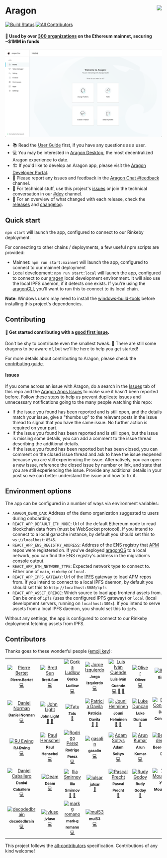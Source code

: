 # Aragon <img align="right" src="https://github.com/aragon/design/blob/master/readme-logo.png" height="80px" />

[![Build Status](https://travis-ci.org/aragon/aragon.svg?branch=master)](https://travis-ci.org/aragon/aragon)
[![All Contributors](https://img.shields.io/badge/all_contributors-32-orange.svg?style=flat-square)](#contributors)

#### :rocket: Used by over [300 organizations](https://daolist.io/) on the Ethereum mainnet, securing ~$1MM in funds

<img src=".github/screenshot.png" />

- 📚 Read the [User Guide](https://wiki.aragon.org/tutorials/Aragon_User_Guide/) first, if you have any questions as a user.
- 💻 You may be interested in [Aragon Desktop](https://github.com/aragon/aragon-desktop/), the most decentralized Aragon experience to date.
- 🏗 If you'd like to develop an Aragon app, please visit the [Aragon Developer Portal](https://hack.aragon.org).
- 📝 Please report any issues and feedback in the [Aragon Chat #feedback](https://aragon.chat/channel/feedback) channel.
- 🔧 For technical stuff, use this project's [issues](http://github.com/aragon/aragon/issues) or join the technical conversation in our [#dev](https://aragon.chat/channel/dev) channel.
- 🚢 For an overview of what changed with each release, check the [releases](https://github.com/aragon/aragon/releases) and [changelog](https://github.com/aragon/aragon/blob/master/changelog.md).

## Quick start

`npm start` will launch the app, configured to connect to our Rinkeby deployment.

For connecting to other chains / deployments, a few useful npm scripts are provided:

- Mainnet: `npm run start:mainnet` will launch the app, configured to connect to our mainnet deployment
- Local development: `npm run start:local` will launch the app, configured to connect to our [aragen](https://github.com/aragon/aragen) local development environment. It will also use the local IPFS daemon, if it detects one exists. If you're using the [aragonCLI](http://github.com/aragon/aragon-cli), you'll want to run this to connect to its local chain.

**Note**: Windows users may need to install the [windows-build-tools](https://www.npmjs.com/package/windows-build-tools) before installing this project's dependencies.

## Contributing

#### 👋 Get started contributing with a [good first issue](https://github.com/aragon/aragon/issues?q=is%3Aissue+is%3Aopen+label%3A%22good+first+issue%22).

Don't be shy to contribute even the smallest tweak. 🐲 There are still some dragons to be aware of, but we'll be here to help you get started!

For more details about contributing to Aragon, please check the [contributing guide](./CONTRIBUTING.md).

#### Issues

If you come across an issue with Aragon, do a search in the [Issues](https://github.com/aragon/aragon/issues?utf8=%E2%9C%93&q=is%3Aissue) tab of this repo and the [Aragon Apps Issues](https://github.com/aragon/aragon-apps/issues?utf8=%E2%9C%93&q=is%3Aissue) to make sure it hasn't been reported before. Follow these steps to help us prevent duplicate issues and unnecessary notifications going to the many people watching this repo:

- If the issue you found has been reported and is still open, and the details match your issue, give a "thumbs up" to the relevant posts in the issue thread to signal that you have the same issue. No further action is required on your part.
- If the issue you found has been reported and is still open, but the issue is missing some details, you can add a comment to the issue thread describing the additional details.
- If the issue you found has been reported but has been closed, you can comment on the closed issue thread and ask to have the issue reopened because you are still experiencing the issue. Alternatively, you can open a new issue, reference the closed issue by number or link, and state that you are still experiencing the issue. Provide any additional details in your post so we can better understand the issue and how to fix it.

## Environment options

The app can be configured in a number of ways via environment variables:

- `ARAGON_DEMO_DAO`: Address of the demo organization suggested to users during onboarding
- `REACT_APP_DEFAULT_ETH_NODE`: Url of the default Ethereum node to read blockchain data from (must be WebSocket protocol). If you intend to connect to a local ganache instance, by default you should set this to `ws://localhost:8545`.
- `REACT_APP_ENS_REGISTRY_ADDRESS`: Address of the ENS registry that [APM](https://hack.aragon.org/docs/apm.html) repos were registered on. If you've deployed [aragonOS](https://github.com/aragon/aragonOS) to a local network, you can find the ENS registry's address in the migration's console output.
- `REACT_APP_ETH_NETWORK_TYPE`: Expected network type to connect to. Either one of `main`, `rinkeby` or `local`.
- `REACT_APP_IPFS_GATEWAY`: Url of the [IPFS](https://ipfs.io) gateway to load APM repos from. If you intend to connect to a local IPFS daemon, by default you should set this to `http://localhost:8080/ipfs`
- `REACT_APP_ASSET_BRIDGE`: Which source to load app frontend assets from. Can be one of `ipfs` (uses the configured IPFS gateway) or `local` (local development servers, running on `localhost:300x`). If you intend to serve assets from a local IPFS daemon, you should set this to `ipfs`.

Without any settings, the app is configured to connect to our Rinkeby deployment fetching assets from IPFS.

## Contributors

Thanks goes to these wonderful people ([emoji key](https://allcontributors.org/docs/en/emoji-key)):

<!-- ALL-CONTRIBUTORS-LIST:START - Do not remove or modify this section -->
<!-- prettier-ignore -->
<table><tr><td align="center"><a href="https://pierre.world/"><img src="https://avatars2.githubusercontent.com/u/36158?v=4" width="75px;" alt="Pierre Bertet"/><br /><sub><b>Pierre Bertet</b></sub></a><br /><a href="https://github.com/aragon/aragon/commits?author=bpierre" title="Code">💻</a></td><td align="center"><a href="http://キタ.moe"><img src="https://avatars2.githubusercontent.com/u/4166642?v=4" width="75px;" alt="Brett Sun"/><br /><sub><b>Brett Sun</b></sub></a><br /><a href="https://github.com/aragon/aragon/commits?author=sohkai" title="Code">💻</a></td><td align="center"><a href="http://AquiGorka.com"><img src="https://avatars3.githubusercontent.com/u/3072458?v=4" width="75px;" alt="Gorka Ludlow"/><br /><sub><b>Gorka Ludlow</b></sub></a><br /><a href="https://github.com/aragon/aragon/commits?author=AquiGorka" title="Code">💻</a></td><td align="center"><a href="http://izqui.me"><img src="https://avatars3.githubusercontent.com/u/447328?v=4" width="75px;" alt="Jorge Izquierdo"/><br /><sub><b>Jorge Izquierdo</b></sub></a><br /><a href="https://github.com/aragon/aragon/commits?author=izqui" title="Code">💻</a></td><td align="center"><a href="http://aragon.org"><img src="https://avatars0.githubusercontent.com/u/718208?v=4" width="75px;" alt="Luis Iván Cuende"/><br /><sub><b>Luis Iván Cuende</b></sub></a><br /><a href="https://github.com/aragon/aragon/commits?author=luisivan" title="Code">💻</a> <a href="#design-luisivan" title="Design">🎨</a> <a href="#ideas-luisivan" title="Ideas, Planning, & Feedback">🤔</a></td><td align="center"><a href="http://notbjerg.me"><img src="https://avatars0.githubusercontent.com/u/8862627?v=4" width="75px;" alt="Oliver"/><br /><sub><b>Oliver</b></sub></a><br /><a href="https://github.com/aragon/aragon/commits?author=onbjerg" title="Code">💻</a></td><td align="center"><a href="https://github.com/bingen"><img src="https://avatars0.githubusercontent.com/u/701095?v=4" width="75px;" alt="ßingen"/><br /><sub><b>ßingen</b></sub></a><br /><a href="https://github.com/aragon/aragon/commits?author=bingen" title="Code">💻</a></td></tr><tr><td align="center"><a href="http://2color.me"><img src="https://avatars1.githubusercontent.com/u/1992255?v=4" width="75px;" alt="Daniel Norman"/><br /><sub><b>Daniel Norman</b></sub></a><br /><a href="https://github.com/aragon/aragon/commits?author=2color" title="Code">💻</a></td><td align="center"><a href="https://www.lightco.in"><img src="https://avatars1.githubusercontent.com/u/9424721?v=4" width="75px;" alt="John Light"/><br /><sub><b>John Light</b></sub></a><br /><a href="https://github.com/aragon/aragon/commits?author=john-light" title="Documentation">📖</a> <a href="https://github.com/aragon/aragon/issues?q=author%3Ajohn-light" title="Bug reports">🐛</a></td><td align="center"><a href="https://github.com/Smokyish"><img src="https://avatars0.githubusercontent.com/u/21331903?v=4" width="75px;" alt="Tatu"/><br /><sub><b>Tatu</b></sub></a><br /><a href="https://github.com/aragon/aragon/commits?author=Smokyish" title="Documentation">📖</a></td><td align="center"><a href="https://github.com/dizzypaty"><img src="https://avatars0.githubusercontent.com/u/7205369?v=4" width="75px;" alt="Patricia Davila"/><br /><sub><b>Patricia Davila</b></sub></a><br /><a href="#design-dizzypaty" title="Design">🎨</a> <a href="#userTesting-dizzypaty" title="User Testing">📓</a></td><td align="center"><a href="https://github.com/jounih"><img src="https://avatars0.githubusercontent.com/u/10109867?v=4" width="75px;" alt="Jouni Helminen"/><br /><sub><b>Jouni Helminen</b></sub></a><br /><a href="#design-jounih" title="Design">🎨</a> <a href="#userTesting-jounih" title="User Testing">📓</a></td><td align="center"><a href="https://github.com/lkngtn"><img src="https://avatars0.githubusercontent.com/u/4986634?v=4" width="75px;" alt="Luke Duncan"/><br /><sub><b>Luke Duncan</b></sub></a><br /><a href="#ideas-lkngtn" title="Ideas, Planning, & Feedback">🤔</a></td><td align="center"><a href="http://danielconstantin.net/"><img src="https://avatars1.githubusercontent.com/u/26041347?v=4" width="75px;" alt="Daniel Constantin"/><br /><sub><b>Daniel Constantin</b></sub></a><br /><a href="https://github.com/aragon/aragon/commits?author=0x6431346e" title="Code">💻</a></td></tr><tr><td align="center"><a href="https://rjewing.com"><img src="https://avatars3.githubusercontent.com/u/30963004?v=4" width="75px;" alt="RJ Ewing"/><br /><sub><b>RJ Ewing</b></sub></a><br /><a href="https://github.com/aragon/aragon/commits?author=ewingrj" title="Code">💻</a></td><td align="center"><a href="https://twitter.com/0xca0a"><img src="https://avatars0.githubusercontent.com/u/2223602?v=4" width="75px;" alt="Paul Henschel"/><br /><sub><b>Paul Henschel</b></sub></a><br /><a href="https://github.com/aragon/aragon/commits?author=drcmda" title="Code">💻</a></td><td align="center"><a href="https://github.com/rperez89"><img src="https://avatars2.githubusercontent.com/u/11763623?v=4" width="75px;" alt="Rodrigo Perez"/><br /><sub><b>Rodrigo Perez</b></sub></a><br /><a href="https://github.com/aragon/aragon/commits?author=rperez89" title="Code">💻</a></td><td align="center"><a href="http://www.gasolin.idv.tw"><img src="https://avatars1.githubusercontent.com/u/748808?v=4" width="75px;" alt="gasolin"/><br /><sub><b>gasolin</b></sub></a><br /><a href="https://github.com/aragon/aragon/commits?author=gasolin" title="Code">💻</a></td><td align="center"><a href="http://adamsoltys.com/"><img src="https://avatars0.githubusercontent.com/u/7641?v=4" width="75px;" alt="Adam Soltys"/><br /><sub><b>Adam Soltys</b></sub></a><br /><a href="https://github.com/aragon/aragon/commits?author=asoltys" title="Code">💻</a></td><td align="center"><a href="https://github.com/arku"><img src="https://avatars2.githubusercontent.com/u/7039523?v=4" width="75px;" alt="Arun Kumar"/><br /><sub><b>Arun Kumar</b></sub></a><br /><a href="https://github.com/aragon/aragon/commits?author=arku" title="Code">💻</a></td><td align="center"><a href="https://github.com/bvanderdrift"><img src="https://avatars1.githubusercontent.com/u/6398452?v=4" width="75px;" alt="Beer van der Drift"/><br /><sub><b>Beer van der Drift</b></sub></a><br /><a href="https://github.com/aragon/aragon/commits?author=bvanderdrift" title="Code">💻</a></td></tr><tr><td align="center"><a href="https://github.com/danielcaballero"><img src="https://avatars1.githubusercontent.com/u/1639333?v=4" width="75px;" alt="Daniel Caballero"/><br /><sub><b>Daniel Caballero</b></sub></a><br /><a href="https://github.com/aragon/aragon/commits?author=danielcaballero" title="Code">💻</a></td><td align="center"><a href="https://twitter.com/deamlabs"><img src="https://avatars2.githubusercontent.com/u/9392750?v=4" width="75px;" alt="Deam"/><br /><sub><b>Deam</b></sub></a><br /><a href="https://github.com/aragon/aragon/commits?author=deamme" title="Code">💻</a></td><td align="center"><a href="https://github.com/uniconstructor"><img src="https://avatars3.githubusercontent.com/u/1384545?v=4" width="75px;" alt="Ilia Smirnov"/><br /><sub><b>Ilia Smirnov</b></sub></a><br /><a href="https://github.com/aragon/aragon/commits?author=uniconstructor" title="Documentation">📖</a> <a href="#tool-uniconstructor" title="Tools">🔧</a></td><td align="center"><a href="https://github.com/JulSar"><img src="https://avatars0.githubusercontent.com/u/28685529?v=4" width="75px;" alt="julsar"/><br /><sub><b>julsar</b></sub></a><br /><a href="https://github.com/aragon/aragon/commits?author=JulSar" title="Documentation">📖</a></td><td align="center"><a href="https://pascalprecht.github.io"><img src="https://avatars1.githubusercontent.com/u/445106?v=4" width="75px;" alt="Pascal Precht"/><br /><sub><b>Pascal Precht</b></sub></a><br /><a href="#tool-PascalPrecht" title="Tools">🔧</a></td><td align="center"><a href="https://rudygodoy.com"><img src="https://avatars2.githubusercontent.com/u/2400137?v=4" width="75px;" alt="Rudy Godoy"/><br /><sub><b>Rudy Godoy</b></sub></a><br /><a href="https://github.com/aragon/aragon/commits?author=rudygodoy" title="Documentation">📖</a></td><td align="center"><a href="http://spacedecentral.net"><img src="https://avatars3.githubusercontent.com/u/2584493?v=4" width="75px;" alt="Yalda Mousavinia"/><br /><sub><b>Yalda Mousavinia</b></sub></a><br /><a href="https://github.com/aragon/aragon/commits?author=stellarmagnet" title="Code">💻</a></td></tr><tr><td align="center"><a href="https://github.com/decodedbrain"><img src="https://avatars3.githubusercontent.com/u/18285094?v=4" width="75px;" alt="decodedbrain"/><br /><sub><b>decodedbrain</b></sub></a><br /><a href="https://github.com/aragon/aragon/commits?author=decodedbrain" title="Code">💻</a></td><td align="center"><a href="https://github.com/jvluso"><img src="https://avatars2.githubusercontent.com/u/8061735?v=4" width="75px;" alt="jvluso"/><br /><sub><b>jvluso</b></sub></a><br /><a href="https://github.com/aragon/aragon/commits?author=jvluso" title="Code">💻</a></td><td align="center"><a href="https://github.com/MarkGeeRomano"><img src="https://avatars1.githubusercontent.com/u/13630752?v=4" width="75px;" alt="mark g romano"/><br /><sub><b>mark g romano</b></sub></a><br /><a href="https://github.com/aragon/aragon/commits?author=MarkGeeRomano" title="Code">💻</a></td><td align="center"><a href="https://github.com/mul53"><img src="https://avatars0.githubusercontent.com/u/19148531?v=4" width="75px;" alt="mul53"/><br /><sub><b>mul53</b></sub></a><br /><a href="https://github.com/aragon/aragon/commits?author=mul53" title="Code">💻</a></td></tr></table>

<!-- ALL-CONTRIBUTORS-LIST:END -->

This project follows the [all-contributors](https://github.com/all-contributors/all-contributors) specification. Contributions of any kind welcome!
